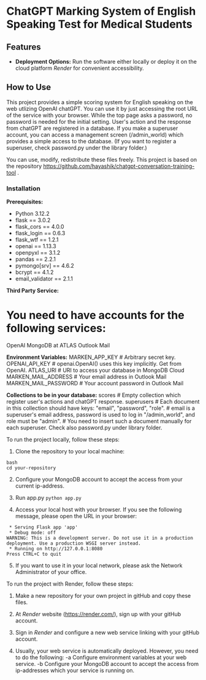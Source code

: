 # ChatGPT Marking System of English Speaking Test for Medical Students

## Features
- **Deployment Options:** Run the software either locally or deploy it on the cloud platform *Render* for convenient accessibility.

## How to Use
This project provides a simple scoring system for English speaking on the web utlizing OpenAI chatGPT. 
You can use it by just accessing the root URL of the service with your browser. 
While the top page asks a password, no password is needed for the initial setting.
User's action and the response from chatGPT are registered in a database.
If you make a superuser account, you can access a management screen (/admin_world) which provides a simple access to the database.
(If you want to register a superuser, check password.py under the library folder.)

You can use, modify, redistribute these files freely.
This project is based on the repository https://github.com/hayashik/chatgpt-conversation-training-tool .

### Installation

**Prerequisites:**
 - Python 3.12.2
 - flask == 3.0.2
 - flask_cors == 4.0.0
 - flask_login == 0.6.3
 - flask_wtf == 1.2.1
 - openai == 1.13.3
 - openpyxl == 3.1.2
 - pandas == 2.2.1
 - pymongo[srv] == 4.6.2
 - bcrypt == 4.1.2
 - email_validator == 2.1.1

**Third Party Service:**
# You need to have accounts for the following services:
OpenAI
MongoDB at ATLAS
Outlook Mail

**Environment Variables:**
MARKEN_APP_KEY         # Arbitrary secret key.
OPENAI_API_KEY         # openai.OpenAI() uses this key implicitly. Get from OpenAI.
ATLAS_URI              # URI to access your database in MongoDB Cloud
MARKEN_MAIL_ADDRESS    # Your email address in Outlook Mail 
MARKEN_MAIL_PASSWORD   # Your account password in Outlook Mail

**Collections to be in your database:**
scores                 # Empty collection which register user's actions and chatGPT response.
superusers             # Each document in this collection should have keys: "email", "password", "role".
                       # email is a superuser's email address, password is used to log in "/admin_world", and role must be "admin".
                       # You need to insert such a document manually for each superuser. Check also password.py under library folder.


To run the project locally, follow these steps:

1. Clone the repository to your local machine:
```
bash
cd your-repository
```

2. Configure your MongoDB account to accept the access from your current ip-address.

3. Run app.py
```python app.py```

4. Access your local host with your browser.
If you see the following message, please open the URL in your browser:
```
 * Serving Flask app 'app'
 * Debug mode: off
WARNING: This is a development server. Do not use it in a production deployment. Use a production WSGI server instead.
 * Running on http://127.0.0.1:8080
Press CTRL+C to quit
```

5. If you want to use it in your local network, please ask the Network Administrator of your office.



To run the project with Render, follow these steps:

1. Make a new repository for your own project in gitHub and copy these files.

2. At *Render* website (https://render.com/), sign up with your gitHub account.

3. Sign in *Render* and configure a new web service linking with your gitHub account.

4. Usually, your web service is automatically deployed. However, you need to do the following:
-a Configure environment variables at your web service.
-b Configure your MongoDB account to accept the access from ip-addresses which your service is running on.

